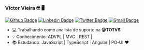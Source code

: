### Victor Vieira 🤓 🖥
[![Github Badge](https://img.shields.io/badge/-VictorBassoon-000?style=flat-square&logo=Github&logoColor=white&link=https://github.com/VictorBassoon)](https://github.com/VictorBassoon)
[![Linkedin Badge](https://img.shields.io/badge/-victoravieira-blue?style=flat-square&logo=Linkedin&logoColor=white&link=https://www.linkedin.com/in/victoravieira/)](https://www.linkedin.com/in/victoravieira//)
[![Twitter Badge](https://img.shields.io/badge/-Twitter-1ca0f1?style=flat-square&labelColor=1ca0f1&logo=twitter&logoColor=white&link=https://twitter.com/leehcamposs2)](https://twitter.com/leehcamposs2)
[![Gmail Badge](https://img.shields.io/badge/-victoraraujovieira@gmail.com-c14438?style=flat-square&logo=Gmail&logoColor=white&link=mailto:victoraraujovieira@gmail.com)](mailto:victoraraujovieira@gmail.com)

-  💻 Trabalhando como analista de suporte na **@TOTVS**
-  💡 Conhecimento: ADVPL | MVC | REST |
-  :books: Estudando:  JavaScript | TypeScript | Angular | PO-UI :heart:

<!--
**VictorBassoon/VictorBassoon** is a ✨ _special_ ✨ repository because its `README.md` (this file) appears on your GitHub profile.

Here are some ideas to get you started:

- 🔭 I’m currently working on ...
- 🌱 I’m currently learning ...
- 👯 I’m looking to collaborate on ...
- 🤔 I’m looking for help with ...
- 💬 Ask me about ...
- 📫 How to reach me: ...
- 😄 Pronouns: ...
- ⚡ Fun fact: ...
-->
